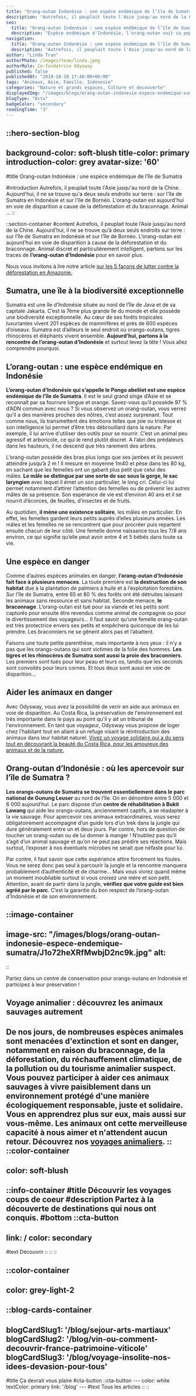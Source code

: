 ```yaml
---
title: "Orang-outan Indonésie : une espèce endémique de l’île de Sumatra"
description: "Autrefois, il peuplait toute l'Asie jusqu'au nord de la Chine. Aujourd'hui, il ne se trouve qu'a deux seuls endroits sur terre : sur l'île de Sumatra en Indonésie et sur l'île de Bornéo. L'orang-outan est aujourd'hui en voie de disparition a cause de la déforestation et du braconnage. Animal ..."
seo:
  title: "Orang-outan Indonésie : une espèce endémique de l’île de Sumatra | Blog Odysway"
  description: "Espèce endémique d'Indonésie, l'orang-outan voit sa population diminuer d’année en année à cause de la déforestation et du braconnage."
navigation:
  title: "Orang-outan Indonésie : une espèce endémique de l’île de Sumatra"
  description: "Autrefois, il peuplait toute l'Asie jusqu'au nord de la Chine. Aujourd'hui, il ne se trouve qu'a deux seuls endroits sur terre : sur l'île de Sumatra en Indonésie et sur l'île de Bornéo. L'orang-outan est aujourd'hui en voie de disparition a cause de la déforestation et du braconnage. Animal ..."
author: "Linda Tran"
authorPhoto: /images/team/linda.jpeg
authorRole: Co-fondatrice Odysway
published: false
publishedAt: "2019-10-30 17:46:00+00:00"
tags: "Animaux, Asie, Famille, Indonesie"
categories: "Nature et grands espaces, Culture et decouverte"
displayedImg: "/images/blogs/orang-outan-indonesie-espece-endemique-sumatra/ufOd50erRHuCHOs48iba.jpg"
blogType: "Actu"
badgeColor: "secondary"
readingTime: "3"
---
```


::hero-section-blog
---
background-color: soft-blush
title-color: primary
introduction-color: grey
avatar-size: '60'
---
#title
Orang-outan Indonésie : une espèce endémique de l’île de Sumatra

#introduction
Autrefois, il peuplait toute l'Asie jusqu'au nord de la Chine. Aujourd'hui, il ne se trouve qu'a deux seuls endroits sur terre : sur l'île de Sumatra en Indonésie et sur l'île de Bornéo. L'orang-outan est aujourd'hui en voie de disparition a cause de la déforestation et du braconnage. Animal ...
::

::section-container
#content
Autrefois, il peuplait toute l’Asie jusqu’au nord de la Chine. Aujourd’hui, il ne se trouve qu’à deux seuls endroits sur terre : sur l’île de Sumatra en Indonésie et sur l’île de Bornéo. L’orang-outan est aujourd’hui en voie de disparition à cause de la déforestation et du braconnage. Animal discret et particulièrement intelligent, partons sur les traces de **l’orang-outan d’Indonésie** pour en savoir plus.

Nous vous invitons à lire notre article [sur les 5 façons de lutter contre la déforestation en Amazonie.](https://odysway.com/5-facons-lutter-contre-deforestation-amazonie)

## Sumatra, une île à la biodiversité exceptionnelle

Sumatra est une île d’Indonésie située au nord de l’île de Java et de sa capitale Jakarta. C’est la 7ème plus grande île du monde et elle possède une biodiversité exceptionnelle. Au cœur de ses forêts tropicales luxuriantes vivent 201 espèces de mammifères et près de 600 espèces d’oiseaux. Sumatra est d’ailleurs le seul endroit où orangs-outans, tigres rhinocéros et éléphants vivent ensemble. **Aujourd’hui, partons à la rencontre de l’orang-outan d’Indonésie** et surtout levez la tête ! Vous allez comprendre pourquoi.

## L’orang-outan : une espèce endémique en Indonésie

**L’orang-outan d’Indonésie qui s’appelle le Pongo abeliiet est une espèce endémique de l’île de Sumatra**. Il est le seul grand singe d’Asie et se reconnaît par sa fourrure longue et orange. Savez-vous qu’il possède 97 % d’ADN commun avec nous ? Si vous observez un orang-outan, vous verrez qu’il a des manières proches des nôtres, c’est assez surprenant. Tout comme nous, ils transmettent des émotions telles que joie ou tristesse et son intelligence lui permet d’être très débrouillard dans la nature. Par exemple, il lui arrive d’utiliser des outils pour se nourrir. C’est un animal peu agressif et arboricole, ce qui le rend plutôt discret. A l’abri des prédateurs dans les hauteurs, il ne descend que très rarement des arbres.

L’orang-outan possède des bras plus longs que ses jambes et ils peuvent atteindre jusqu’à 2 m ! Il mesure en moyenne 1m40 et pèse dans les 80 kg, en sachant que les femelles ont un gabarit plus petit que celui des mâles. **Le mâle se distingue par une sorte de sac sous la gorge, le sac laryngien** avec lequel il émet un son particulier, le long cri. Celui-ci lui permet notamment d’attirer l’attention des femelles ou de prévenir les autres mâles de sa présence. Son espérance de vie est d’environ 40 ans et il se nourrit d’écorces, de feuilles, d’insectes et de fruits.

Au quotidien, **il mène une existence solitaire**, les mâles en particulier. En effet, les femelles gardent leurs petits auprès d’elles plusieurs années. Les mâles et les femelles ne se rencontrent que pour procréer puis repartent ensuite chacun de leur côté. Une femelle donne naissance tous les 7/8 ans environ, ce qui signifie qu’elle peut avoir entre 4 et 5 bébés dans toute sa vie.

## Une espèce en danger

Comme d’autres espèces animales en danger, **l’orang-outan d’Indonésie fait face à plusieurs menaces**. La toute première est **la destruction de son habitat** due à la plantation de palmiers à huile et à l’exploitation forestière. Sur l’île de Sumatra, entre 65 et 80 % des forêts ont été détruites laissant les animaux sans ressource et sans habitat. Seconde menace, **le braconnage**. L’orang-outan est tué pour sa viande et les petits sont capturés pour ensuite être revendus comme animal de compagnie ou pour le divertissement des voyageurs… Il faut savoir qu’une femelle orang-outan est très protectrice envers ses petits et empêchera quiconque de les lui prendre. Les braconniers ne se gênent alors pas et l’abattent. 

Faisons une toute petite parenthèse, mais importante à nos yeux : il n’y a pas que les orangs-outans qui sont victimes de la folie des hommes. **Les tigres et les rhinocéros de Sumatra sont aussi la proie des braconniers**. Les premiers sont tués pour leur peau et leurs os, tandis que les seconds sont convoités pour leurs cornes. Et tous deux sont aussi en voie de disparition…

## Aider les animaux en danger

Avec Odysway, vous avez la possibilité de venir en aide aux animaux en voie de disparition. Au Costa Rica, la préservation de l'environnement est très importante dans le pays au point qu'il y ait un tribunal de l'environnement. En tant que voyageur, Odysway vous propose de loger chez l'habitant tout en allant à un refuge visant la réintroduction des animaux dans leur habitat naturel. [Vivez un voyage solidaire qui a du sens tout en découvrant la beauté du Costa Rica, pour les amoureux des animaux et de la nature.](https://odysway.com/voyages/refuge-animaux-costa-rica?utm_source=article&utm_medium=blog&utm_campaign=orang+outan)

## Orang-outan d’Indonésie : où les apercevoir sur l’île de Sumatra ?

**Les orangs-outans de Sumatra se trouvent essentiellement dans le parc national de Gunung Leuser** au nord de l’île. On en dénombre entre 5 000 et 6 000 aujourd’hui. Le parc dispose d’un **centre de réhabilitation à Bukit Lawang** qui aide les orangs-outans, anciennement captifs, à se réadapter à la vie sauvage. Pour apercevoir ces animaux extraordinaires, vous serez obligatoirement accompagné d’un guide lors d’un trek dans la jungle qui dure généralement entre un et deux jours. Par contre, hors de question de toucher un orang-outan ou de lui donner à manger ! N’oubliez pas qu’il s’agit d’un animal sauvage et qu’on ne peut pas prédire ses réactions. Mais surtout, l’exposer à nos éventuels microbes ne serait que néfaste pour lui.

Par contre, il faut savoir que cette expérience attire forcément les foules. Vous ne serez donc pas seul à parcourir la jungle et la rencontre manquera probablement d’authenticité et de charme… Mais vous vivrez quand même un moment inoubliable surtout si vous croisez une mère et son petit. Attention, avant de partir dans la jungle, **vérifiez que votre guide est bien agréé par le parc**. C’est la garantie du bon respect de l’orang-outan d’Indonésie et de son environnement.

::image-container
---
image-src: "/images/blogs/orang-outan-indonesie-espece-endemique-sumatra/J1o72heXRfMwbjD2nc9k.jpg"
alt: 
---
::

Partez dans un centre de conservation pour orangs-outans en Indonésie et participez à leur préservation !

## Voyage animalier : découvrez les animaux sauvages autrement

De nos jours, de nombreuses espèces animales sont menacées d'extinction et sont en danger, notamment en raison du braconnage, de la déforestation, du réchauffement climatique, de la pollution ou du tourisme animalier suspect.  Vous pouvez participer à aider ces animaux sauvages à vivre paisiblement dans un environnement protégé d'une manière écologiquement responsable, juste et solidaire. Vous en apprendrez plus sur eux, mais aussi sur vous-même. Les animaux ont cette merveilleuse capacité à nous aimer et n'attendent aucun retour. Découvrez nos [voyages animaliers](https://odysway.com/thematiques/voyage-animalier).
::
::color-container
---
color: soft-blush
---
  ::info-container
  #title
  Découvrir les voyages coups de coeur
  #description
  Partez à la découverte de destinations qui nous ont conquis.
  #bottom
  ::cta-button
  ---
  link: /
  color: secondary
  ---
  #text
  Découvrir
  ::
  ::
::

::color-container
---
color: grey-light-2
---
  ::blog-cards-container
  ---
  blogCardSlug1: '/blog/sejour-arts-martiaux' 
  blogCardSlug2: '/blog/vin-ou-comment-decouvrir-france-patrimoine-viticole' 
  blogCardSlug3: '/blog/voyage-insolite-nos-idees-devasion-pour-tous' 
  ---
  #title
  Ça devrait vous plaire
  #cta-button
    ::cta-button
    ---
    color: white
    textColor: primary
    link: '/blog'
    ---
    #text
    Tous les  articles
    ::
  ::
